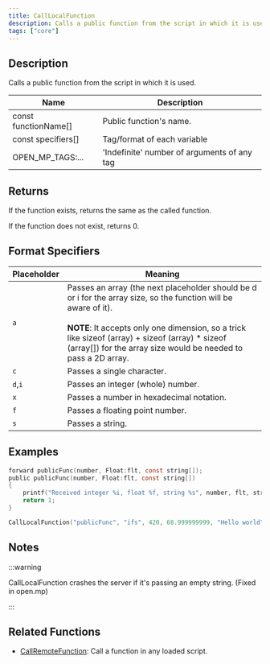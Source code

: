 ```yaml
---
title: CallLocalFunction
description: Calls a public function from the script in which it is used.
tags: ["core"]
---
```


## Description

Calls a public function from the script in which it is used.

| Name                 | Description                                 |
| -------------------- | ------------------------------------------- |
| const functionName[] | Public function's name.                     |
| const specifiers[]   | Tag/format of each variable                 |
| OPEN_MP_TAGS:...     | 'Indefinite' number of arguments of any tag |

## Returns

If the function exists, returns the same as the called function.

If the function does not exist, returns 0.

## Format Specifiers

| **Placeholder** | **Meaning**                                                                                                                                                                                                                                                                                   |
| --------------- | --------------------------------------------------------------------------------------------------------------------------------------------------------------------------------------------------------------------------------------------------------------------------------------------- |
| `a`             | Passes an array (the next placeholder should be d or i for the array size, so the function will be aware of it).<br/><br/>**NOTE**: It accepts only one dimension, so a trick like sizeof (array) + sizeof (array) \* sizeof (array[]) for the array size would be needed to pass a 2D array. |
| `c`             | Passes a single character.                                                                                                                                                                                                                                                                    |
| `d`,`i`         | Passes an integer (whole) number.                                                                                                                                                                                                                                                             |
| `x`             | Passes a number in hexadecimal notation.                                                                                                                                                                                                                                                      |
| `f`             | Passes a floating point number.                                                                                                                                                                                                                                                               |
| `s`             | Passes a string.                                                                                                                                                                                                                                                                              |

## Examples

```c
forward publicFunc(number, Float:flt, const string[]);
public publicFunc(number, Float:flt, const string[])
{
    printf("Received integer %i, float %f, string %s", number, flt, string);
    return 1;
}

CallLocalFunction("publicFunc", "ifs", 420, 68.999999999, "Hello world");
```

## Notes

:::warning

CallLocalFunction crashes the server if it's passing an empty string. (Fixed in open.mp)

:::

## Related Functions

- [CallRemoteFunction](CallRemoteFunction): Call a function in any loaded script.
